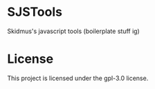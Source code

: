 # SJSTools
Skidmus's javascript tools (boilerplate stuff ig)

# License
This project is licensed under the gpl-3.0 license.
